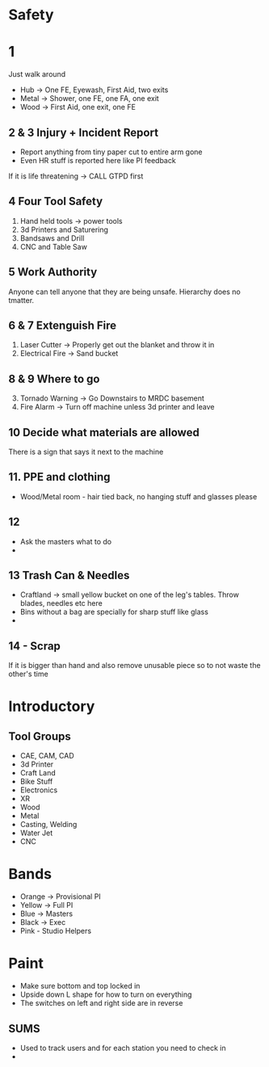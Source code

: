 # Safety

# 1 
Just walk around
- Hub -> One FE, Eyewash, First Aid, two exits
- Metal -> Shower, one FE, one FA, one exit
- Wood -> First Aid, one exit, one FE

## 2 & 3 Injury + Incident Report 
- Report anything from tiny paper cut to entire arm gone
- Even HR stuff is reported here like PI feedback

If it is life threatening -> CALL GTPD first 

## 4 Four Tool Safety
1. Hand held tools -> power tools
2. 3d Printers and Saturering 
3. Bandsaws and Drill
4. CNC and Table Saw

## 5 Work Authority 
Anyone can tell anyone that they are being unsafe. Hierarchy does no tmatter. 

## 6 & 7 Extenguish Fire
1. Laser Cutter -> Properly get out the blanket and throw it in
2. Electrical Fire -> Sand bucket

## 8 & 9 Where to go 
3. Tornado Warning -> Go Downstairs to MRDC basement
4. Fire Alarm -> Turn off machine unless 3d printer and leave 

## 10 Decide what materials are allowed
There is a sign that says it next to the machine

## 11. PPE and clothing
- Wood/Metal room - hair tied back, no hanging stuff and glasses please

## 12 
- Ask the masters what to do
- 

## 13 Trash Can & Needles
- Craftland -> small yellow bucket on one of the leg's tables. Throw blades, needles etc here
- Bins without a bag are specially for sharp stuff like glass
- 


## 14 - Scrap
If it is bigger than hand and also remove unusable piece so to not waste the other's time


# Introductory

## Tool Groups
- CAE, CAM, CAD
- 3d Printer
- Craft Land
- Bike Stuff
- Electronics
- XR
- Wood
- Metal 
- Casting, Welding
- Water Jet 
- CNC

# Bands
- Orange -> Provisional PI
- Yellow -> Full PI
- Blue -> Masters
- Black -> Exec
- Pink - Studio Helpers

# Paint 
- Make sure bottom and top locked in 
- Upside down L shape for how to turn on everything
- The switches on left and right side are in reverse

## SUMS 
- Used to track users and for each station you need to check in
- 
